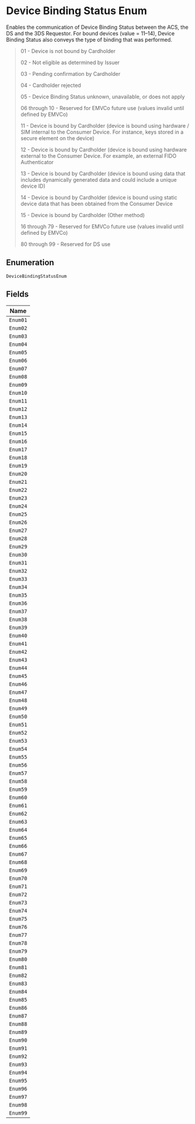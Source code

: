 
# Device Binding Status Enum

Enables the communication of Device Binding Status between the ACS, the DS and the 3DS Requestor. For bound devices (value = 11–14), Device Binding Status also conveys the type of binding that was performed.

> 01 - Device is not bound by Cardholder
> 
> 02 - Not eligible as determined by Issuer
> 
> 03 - Pending confirmation by Cardholder
> 
> 04 - Cardholder rejected
> 
> 05 - Device Binding Status unknown, unavailable, or does not apply
> 
> 06 through 10 - Reserved for EMVCo future use (values invalid until defined by EMVCo)
> 
> 11 - Device is bound by Cardholder (device is bound using hardware / SIM internal to the Consumer Device. For instance, keys stored in a secure element on the device)
> 
> 12 - Device is bound by Cardholder (device is bound using hardware external to the Consumer Device. For example, an external FIDO Authenticator
> 
> 13 - Device is bound by Cardholder (device is bound using data that includes dynamically generated data and could include a unique device ID)
> 
> 14 - Device is bound by Cardholder (device is bound using static device data that has been obtained from the Consumer Device
> 
> 15 - Device is bound by Cardholder (Other method)
> 
> 16 through 79 - Reserved for EMVCo future use (values invalid until defined by EMVCo)
> 
> 80 through 99 - Reserved for DS use

## Enumeration

`DeviceBindingStatusEnum`

## Fields

| Name |
|  --- |
| `Enum01` |
| `Enum02` |
| `Enum03` |
| `Enum04` |
| `Enum05` |
| `Enum06` |
| `Enum07` |
| `Enum08` |
| `Enum09` |
| `Enum10` |
| `Enum11` |
| `Enum12` |
| `Enum13` |
| `Enum14` |
| `Enum15` |
| `Enum16` |
| `Enum17` |
| `Enum18` |
| `Enum19` |
| `Enum20` |
| `Enum21` |
| `Enum22` |
| `Enum23` |
| `Enum24` |
| `Enum25` |
| `Enum26` |
| `Enum27` |
| `Enum28` |
| `Enum29` |
| `Enum30` |
| `Enum31` |
| `Enum32` |
| `Enum33` |
| `Enum34` |
| `Enum35` |
| `Enum36` |
| `Enum37` |
| `Enum38` |
| `Enum39` |
| `Enum40` |
| `Enum41` |
| `Enum42` |
| `Enum43` |
| `Enum44` |
| `Enum45` |
| `Enum46` |
| `Enum47` |
| `Enum48` |
| `Enum49` |
| `Enum50` |
| `Enum51` |
| `Enum52` |
| `Enum53` |
| `Enum54` |
| `Enum55` |
| `Enum56` |
| `Enum57` |
| `Enum58` |
| `Enum59` |
| `Enum60` |
| `Enum61` |
| `Enum62` |
| `Enum63` |
| `Enum64` |
| `Enum65` |
| `Enum66` |
| `Enum67` |
| `Enum68` |
| `Enum69` |
| `Enum70` |
| `Enum71` |
| `Enum72` |
| `Enum73` |
| `Enum74` |
| `Enum75` |
| `Enum76` |
| `Enum77` |
| `Enum78` |
| `Enum79` |
| `Enum80` |
| `Enum81` |
| `Enum82` |
| `Enum83` |
| `Enum84` |
| `Enum85` |
| `Enum86` |
| `Enum87` |
| `Enum88` |
| `Enum89` |
| `Enum90` |
| `Enum91` |
| `Enum92` |
| `Enum93` |
| `Enum94` |
| `Enum95` |
| `Enum96` |
| `Enum97` |
| `Enum98` |
| `Enum99` |

